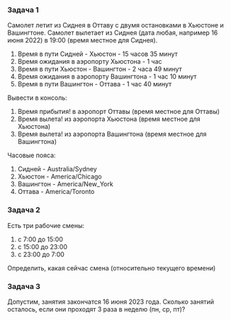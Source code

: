 ### Задача 1
Самолет летит из Сиднея в Оттаву с двумя остановками в Хьюстоне и Вашингтоне.
Самолет вылетает из Сиднея (дата любая, например 16 июня 2022) в 19:00 (время местное для Сиднея).

1. Время в пути Сидней -  Хьюстон - 15 часов 35 минут
2. Время ожидания в аэропорту Хьюстона - 1 час
3. Время в пути  Хьюстон - Вашингтон - 2 часа 49 минут
4. Время ожидания в аэропорту Вашингтона - 1 час 10 минут
5. Время в пути Вашингтон - Оттава - 1 час 40 минут

Вывести в консоль:
1. Время прибытия! в аэропорт Оттавы (время местное для Оттавы)
2. Время вылета! из аэропорта Хьюстона (время местное для Хьюстона)
3. Время вылета! из аэропорта Вашингтона (время местное для Вашингтона)

Часовые пояса:
1. Сидней - Australia/Sydney
2. Хьюстон - America/Chicago
3. Вашингтон - America/New_York
4. Оттава - America/Toronto

### Задача 2
Есть три рабочие смены:
1. с 7:00 до 15:00
2. с 15:00 до 23:00
3. с 23:00 до 7:00

Определить, какая сейчас смена (относительно текущего времени)

### Задача 3
Допустим, занятия закончатся 16 июня 2023 года.
Сколько занятий осталось, если они проходят 3 раза в неделю (пн, ср, пт)?